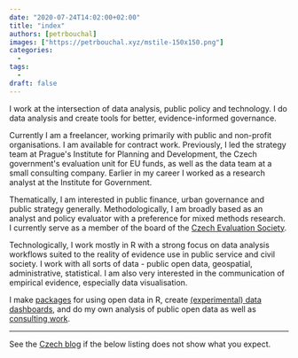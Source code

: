 ```yaml
---
date: "2020-07-24T14:02:00+02:00"
title: "index"
authors: [petrbouchal]
images: ["https://petrbouchal.xyz/mstile-150x150.png"]
categories:
  -
tags:
  -
draft: false
---
```


I work at the intersection of data analysis, public policy and technology. I do data analysis and create tools for better, evidence-informed governance.

Currently I am a freelancer, working primarily with public and non-profit organisations. I am available for contract work. Previously, I led the strategy team at Prague's Institute for Planning and Development, the Czech government's evaluation unit for EU funds, as well as the data team at a small consulting company. Earlier in my career I worked as a research analyst at the Institute for Government. 

Thematically, I am interested in public finance, urban governance and public strategy generally. Methodologically, I am broadly based as an analyst and policy evaluator with a preference for mixed methods research. I currently serve as a member of the board of the [Czech Evaluation Society](https://czecheval.cz).

Technologically, I work mostly in R with a strong focus on data analysis workflows suited to the reality of evidence use in public service and civil society. I work with all sorts of data - public open data, geospatial, administrative, statistical. I am also very interested in the communication of empirical evidence, especially data visualisation.

I make [packages](/work/#r-packages) for using open data in R, create [(experimental) data dashboards](/work#dashboards), and do my own analysis of public open data as well as [consulting work](/work#consulting-projects).

---

See the [Czech blog](/cz/post) if the below listing does not show what you expect.
